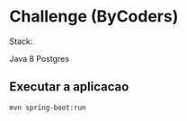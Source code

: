 # Challenge (ByCoders)

Stack:

Java 8
Postgres

## Executar a aplicacao
```
mvn spring-boot:run
```

